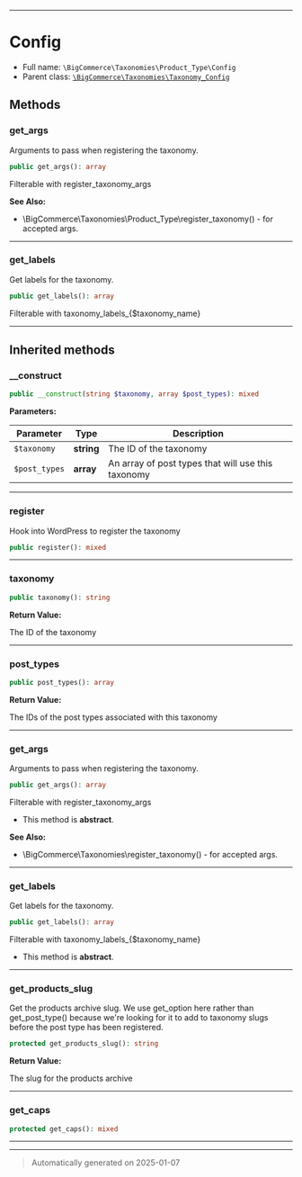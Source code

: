 ***

# Config





* Full name: `\BigCommerce\Taxonomies\Product_Type\Config`
* Parent class: [`\BigCommerce\Taxonomies\Taxonomy_Config`](./classes/BigCommerce/Taxonomies/Taxonomy_Config.md)




## Methods


### get_args

Arguments to pass when registering the taxonomy.

```php
public get_args(): array
```

Filterable with register_taxonomy_args










**See Also:**

* \BigCommerce\Taxonomies\Product_Type\register_taxonomy() - for accepted args.

***

### get_labels

Get labels for the taxonomy.

```php
public get_labels(): array
```

Filterable with taxonomy_labels_{$taxonomy_name}










***


## Inherited methods


### __construct



```php
public __construct(string $taxonomy, array $post_types): mixed
```








**Parameters:**

| Parameter | Type | Description |
|-----------|------|-------------|
| `$taxonomy` | **string** | The ID of the taxonomy |
| `$post_types` | **array** | An array of post types that will use this taxonomy |





***

### register

Hook into WordPress to register the taxonomy

```php
public register(): mixed
```












***

### taxonomy



```php
public taxonomy(): string
```









**Return Value:**

The ID of the taxonomy




***

### post_types



```php
public post_types(): array
```









**Return Value:**

The IDs of the post types associated with this taxonomy




***

### get_args

Arguments to pass when registering the taxonomy.

```php
public get_args(): array
```

Filterable with register_taxonomy_args


* This method is **abstract**.







**See Also:**

* \BigCommerce\Taxonomies\register_taxonomy() - for accepted args.

***

### get_labels

Get labels for the taxonomy.

```php
public get_labels(): array
```

Filterable with taxonomy_labels_{$taxonomy_name}


* This method is **abstract**.







***

### get_products_slug

Get the products archive slug. We use get_option here
rather than get_post_type() because we're looking for it
to add to taxonomy slugs before the post type has been
registered.

```php
protected get_products_slug(): string
```









**Return Value:**

The slug for the products archive




***

### get_caps



```php
protected get_caps(): mixed
```












***


***
> Automatically generated on 2025-01-07
